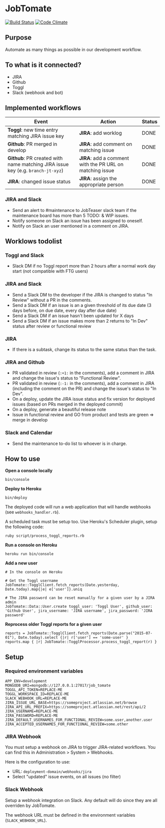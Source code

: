 # JobTomate

[![Build Status](https://travis-ci.org/jobteaser/job_tomate.svg?branch=master)](https://travis-ci.org/jobteaser/job_tomate)
[![Code Climate](https://codeclimate.com/repos/5659c9ee09af1e152f00d540/badges/d4a9abf44cad651805e5/gpa.svg)](https://codeclimate.com/repos/5659c9ee09af1e152f00d540/feed)

## Purpose

Automate as many things as possible in our development workflow.

## To what is it connected?

- JIRA
- Github
- Toggl
- Slack (webhook and bot)

## Implemented workflows

Event | Action | Status
----- | ------ | ------
**Toggl**: new time entry matching JIRA issue key | **JIRA**: add worklog | DONE
**Github**: PR merged in develop | **JIRA**: add comment on matching issue | DONE
**Github**: PR created with name matching JIRA issue key (e.g. `branch-jt-xyz`) | **JIRA**: add a comment with the PR URL on matching issue | DONE
**JIRA**: changed issue status | **JIRA**: assign the appropriate person | DONE

### JIRA and Slack

- Send an alert to #maintenance to JobTeaser slack team if the maintenance board has more than 5 TODO: & WIP issues.
- Notify someone on Slack an issue has been assigned to oneself.
- Notify on Slack an user mentioned in a comment on JIRA.

## Worklows todolist

### Toggl and Slack

- Slack DM if no Toggl report more than 2 hours after a normal work day start (not compatible with FTG users)

### JIRA and Slack

- Send a Slack DM to the developer if the JIRA is changed to status "In Review" without a PR in the comments.
- Send a Slack DM if an issue is an a given threshold of its due date (3 days before, on due date, every day after due date)
- Send a Slack DM if an issue hasn't been updated for X days
- Send a Slack DM if an issue makes more than 2 returns to "In Dev" status after review or functional review

### JIRA

- If there is a subtask, change its status to the same status than the task.

### JIRA and Github

- PR validated in review (`:+1:` in the comments), add a comment in JIRA and change the issue's status to "Functional Review".
- PR validated in review (`:-1:` in the comments), add a comment in JIRA (including the comment on the PR) and change the issue's status to "In Dev".
- On a deploy, update the JIRA issue status and fix version for deployed issues (based on PRs merged in the deployed commit)
- On a deploy, generate a beautiful release note
- Issue in functional review and GO from product and tests are green => merge in develop

### Slack and Calendar

- Send the maintenance to-do list to whoever is in charge.

## How to use

**Open a console locally**

```
bin/console
```

**Deploy to Heroku**

```
bin/deploy
```

The deployed code will run a web application that will handle webhooks (see `webhooks_handler.rb`).

A scheduled task must be setup too. Use Heroku's Scheduler plugin, setup the following code:

```
ruby script/process_toggl_reports.rb
```

**Run a console on Heroku**

```
heroku run bin/console
```

**Add a new user**

```
# In the console on Heroku

# Get the Toggl username
JobTomate::TogglClient.fetch_reports(Date.yesterday, Date.today).map{|e| e['user']}.uniq

# The JIRA password can be reset manually for a given user by a JIRA admin
JobTomate::Data::User.create toggl_user: 'Toggl User', github_user: 'Github User', jira_username: 'JIRA username', jira_password: 'JIRA password'
```

**Reprocess older Toggl reports for a given user**

```
reports = JobTomate::TogglClient.fetch_reports(Date.parse("2015-07-01"), Date.today).select {|r| r['user'] == 'some-user' }
reports.map { |r| JobTomate::TogglProcessor.process_toggl_report(r) }
```

## Setup

### Required environment variables

```
APP_ENV=development
MONGODB_URI=mongodb://127.0.0.1:27017/job_tomate
TOGGL_API_TOKEN=REPLACE-ME
TOGGL_WORKSPACE_ID=REPLACE-ME
SLACK_WEBHOOK_URL=REPLACE-ME
JIRA_ISSUE_URL_BASE=https://someproject.atlassian.net/browse
JIRA_API_URL_PREFIX=https://someproject.atlassian.net/rest/api/2
JIRA_USERNAME=REPLACE-ME
JIRA_PASSWORD=REPLACE-ME
JIRA_DEFAULT_USERNAMES_FOR_FUNCTIONAL_REVIEW=some.user,another.user
JIRA_ACCEPTED_USERNAMES_FOR_FUNCTIONAL_REVIEW=some.other
```

### JIRA Webhook

You must setup a webhook on JIRA to trigger JIRA-related workflows. You can find this in Administration > System > Webhooks.

Here is the configuration to use:

- URL: `deployment-domain/webhooks/jira`
- Select "updated" issue events, on all issues (no filter)

### Slack Webhook

Setup a webhook integration on Slack. Any default will do since they are all overriden by JobTomate.

The webhook URL must be defined in the environment variables (`SLACK_WEBHOOK_URL`).
